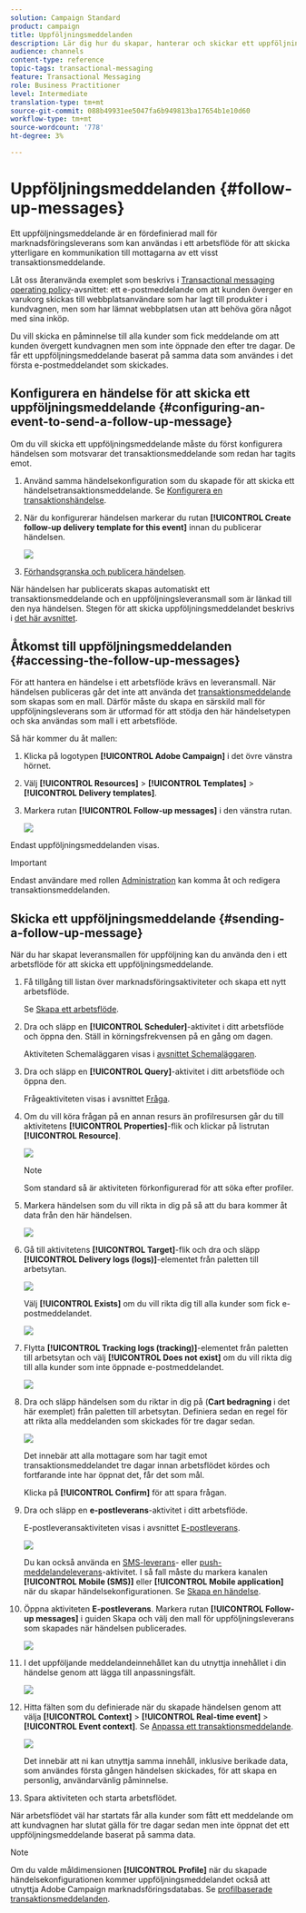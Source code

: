 ```yaml
---
solution: Campaign Standard
product: campaign
title: Uppföljningsmeddelanden
description: Lär dig hur du skapar, hanterar och skickar ett uppföljningsmeddelande.
audience: channels
content-type: reference
topic-tags: transactional-messaging
feature: Transactional Messaging
role: Business Practitioner
level: Intermediate
translation-type: tm+mt
source-git-commit: 088b49931ee5047fa6b949813ba17654b1e10d60
workflow-type: tm+mt
source-wordcount: '778'
ht-degree: 3%

---
```



# Uppföljningsmeddelanden {#follow-up-messages}

Ett uppföljningsmeddelande är en fördefinierad mall för marknadsföringsleverans som kan användas i ett arbetsflöde för att skicka ytterligare en kommunikation till mottagarna av ett visst transaktionsmeddelande.

Låt oss återanvända exemplet som beskrivs i [Transactional messaging operating policy](../../channels/using/getting-started-with-transactional-msg.md#transactional-messaging-operating-principle)-avsnittet: ett e-postmeddelande om att kunden överger en varukorg skickas till webbplatsanvändare som har lagt till produkter i kundvagnen, men som har lämnat webbplatsen utan att behöva göra något med sina inköp.

Du vill skicka en påminnelse till alla kunder som fick meddelande om att kunden övergett kundvagnen men som inte öppnade den efter tre dagar. De får ett uppföljningsmeddelande baserat på samma data som användes i det första e-postmeddelandet som skickades.

## Konfigurera en händelse för att skicka ett uppföljningsmeddelande {#configuring-an-event-to-send-a-follow-up-message}

Om du vill skicka ett uppföljningsmeddelande måste du först konfigurera händelsen som motsvarar det transaktionsmeddelande som redan har tagits emot.

1. Använd samma händelsekonfiguration som du skapade för att skicka ett händelsetransaktionsmeddelande. Se [Konfigurera en transaktionshändelse](../../channels/using/configuring-transactional-event.md).
1. När du konfigurerar händelsen markerar du rutan **[!UICONTROL Create follow-up delivery template for this event]** innan du publicerar händelsen.

   ![](assets/message-center_follow-up-checkbox.png)

1. [Förhandsgranska och publicera händelsen](../../channels/using/publishing-transactional-event.md#previewing-and-publishing-the-event).

När händelsen har publicerats skapas automatiskt ett transaktionsmeddelande och en uppföljningsleveransmall som är länkad till den nya händelsen. Stegen för att skicka uppföljningsmeddelandet beskrivs i [det här avsnittet](#sending-a-follow-up-message).

## Åtkomst till uppföljningsmeddelanden {#accessing-the-follow-up-messages}

För att hantera en händelse i ett arbetsflöde krävs en leveransmall. När händelsen publiceras går det inte att använda det [transaktionsmeddelande](../../channels/using/editing-transactional-message.md) som skapas som en mall. Därför måste du skapa en särskild mall för uppföljningsleverans som är utformad för att stödja den här händelsetypen och ska användas som mall i ett arbetsflöde.

Så här kommer du åt mallen:

1. Klicka på logotypen **[!UICONTROL Adobe Campaign]** i det övre vänstra hörnet.
1. Välj **[!UICONTROL Resources]** > **[!UICONTROL Templates]** > **[!UICONTROL Delivery templates]**.
1. Markera rutan **[!UICONTROL Follow-up messages]** i den vänstra rutan.

   ![](assets/message-center_follow-up-search.png)

Endast uppföljningsmeddelanden visas.

>[!IMPORTANT]
>
>Endast användare med rollen [Administration](../../administration/using/users-management.md#functional-administrators) kan komma åt och redigera transaktionsmeddelanden.

## Skicka ett uppföljningsmeddelande {#sending-a-follow-up-message}

När du har skapat leveransmallen för uppföljning kan du använda den i ett arbetsflöde för att skicka ett uppföljningsmeddelande.

<!--You need to set up a workflow targeting the event corresponding to the transactional message that was already received.-->

1. Få tillgång till listan över marknadsföringsaktiviteter och skapa ett nytt arbetsflöde.

   Se [Skapa ett arbetsflöde](../../automating/using/building-a-workflow.md#creating-a-workflow).

1. Dra och släpp en **[!UICONTROL Scheduler]**-aktivitet i ditt arbetsflöde och öppna den. Ställ in körningsfrekvensen på en gång om dagen.

   Aktiviteten Schemaläggaren visas i [avsnittet Schemaläggaren](../../automating/using/scheduler.md).

1. Dra och släpp en **[!UICONTROL Query]**-aktivitet i ditt arbetsflöde och öppna den.

   Frågeaktiviteten visas i avsnittet [Fråga](../../automating/using/query.md).

1. Om du vill köra frågan på en annan resurs än profilresursen går du till aktivitetens **[!UICONTROL Properties]**-flik och klickar på listrutan **[!UICONTROL Resource]**.

   ![](assets/message-center_follow-up-query-properties.png)

   >[!NOTE]
   >
   >Som standard så är aktiviteten förkonfigurerad för att söka efter profiler.

1. Markera händelsen som du vill rikta in dig på så att du bara kommer åt data från den här händelsen.

   ![](assets/message-center_follow-up-query-resource.png)

1. Gå till aktivitetens **[!UICONTROL Target]**-flik och dra och släpp **[!UICONTROL Delivery logs (logs)]**-elementet från paletten till arbetsytan.

   ![](assets/message-center_follow-up-delivery-logs.png)

   Välj **[!UICONTROL Exists]** om du vill rikta dig till alla kunder som fick e-postmeddelandet.

   ![](assets/message-center_follow-up-delivery-logs-exists.png)

1. Flytta **[!UICONTROL Tracking logs (tracking)]**-elementet från paletten till arbetsytan och välj **[!UICONTROL Does not exist]** om du vill rikta dig till alla kunder som inte öppnade e-postmeddelandet.

   ![](assets/message-center_follow-up-delivery-and-tracking-logs.png)

1. Dra och släpp händelsen som du riktar in dig på (**Cart bedragning** i det här exemplet) från paletten till arbetsytan. Definiera sedan en regel för att rikta alla meddelanden som skickades för tre dagar sedan.

   ![](assets/message-center_follow-up-created.png)

   Det innebär att alla mottagare som har tagit emot transaktionsmeddelandet tre dagar innan arbetsflödet kördes och fortfarande inte har öppnat det, får det som mål.

   Klicka på **[!UICONTROL Confirm]** för att spara frågan.

1. Dra och släpp en **e-postleverans**-aktivitet i ditt arbetsflöde.

   E-postleveransaktiviteten visas i avsnittet [E-postleverans](../../automating/using/email-delivery.md).

   ![](assets/message-center_follow-up-workflow.png)

   Du kan också använda en [SMS-leverans](../../automating/using/sms-delivery.md)- eller [push-meddelandeleverans](../../automating/using/push-notification-delivery.md)-aktivitet. I så fall måste du markera kanalen **[!UICONTROL Mobile (SMS)]** eller **[!UICONTROL Mobile application]** när du skapar händelsekonfigurationen. Se [Skapa en händelse](../../channels/using/configuring-transactional-event.md#creating-an-event).

1. Öppna aktiviteten **E-postleverans**. Markera rutan **[!UICONTROL Follow-up messages]** i guiden Skapa och välj den mall för uppföljningsleverans som skapades när händelsen publicerades.

   ![](assets/message-center_follow-up-template.png)

1. I det uppföljande meddelandeinnehållet kan du utnyttja innehållet i din händelse genom att lägga till anpassningsfält.

   ![](assets/message-center_follow-up-content.png)

1. Hitta fälten som du definierade när du skapade händelsen genom att välja **[!UICONTROL Context]** > **[!UICONTROL Real-time event]** > **[!UICONTROL Event context]**. Se [Anpassa ett transaktionsmeddelande](../../channels/using/editing-transactional-message.md#personalizing-a-transactional-message).

   ![](assets/message-center_follow-up-personalization.png)

   Det innebär att ni kan utnyttja samma innehåll, inklusive berikade data, som användes första gången händelsen skickades, för att skapa en personlig, användarvänlig påminnelse.

1. Spara aktiviteten och starta arbetsflödet.

När arbetsflödet väl har startats får alla kunder som fått ett meddelande om att kundvagnen har slutat gälla för tre dagar sedan men inte öppnat det ett uppföljningsmeddelande baserat på samma data.

>[!NOTE]
>
>Om du valde måldimensionen **[!UICONTROL Profile]** när du skapade händelsekonfigurationen kommer uppföljningsmeddelandet också att utnyttja Adobe Campaign marknadsföringsdatabas. Se [profilbaserade transaktionsmeddelanden](../../channels/using/editing-transactional-message.md#profile-transactional-message-specificities).
